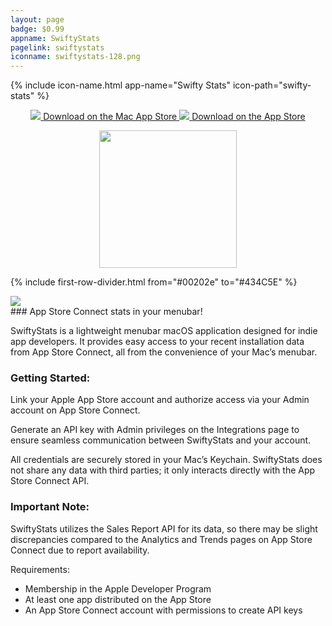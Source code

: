 ```yaml
---
layout: page
badge: $0.99
appname: SwiftyStats
pagelink: swiftystats
iconname: swiftystats-128.png
---
```


<div class="row first-row">

{% include icon-name.html app-name="Swifty Stats" icon-path="swifty-stats" %}

<p align="center">
  <a class="appstore-badge" href="https://apps.apple.com/us/app/swifty-stats/id6482977831?mt=12&amp;itsct=apps_box_badge&amp;itscg=30200">
    <img class="appstore-badge__icon" src="{{ site.url | append: site.baseurl}}/assets/img/badges/apple.svg">
    <span class="appstore-badge__text">Download on the</span>
    <span class="appstore-badge__storename">Mac App Store</span>
  </a>
  <a class="appstore-badge" href="https://apps.apple.com/us/app/swifty-stats/id6482977831?platform=iphone&mt=12&amp;itsct=apps_box_badge&amp;itscg=30200">
    <img class="appstore-badge__icon" src="{{ site.url | append: site.baseurl}}/assets/img/badges/apple.svg">
    <span class="appstore-badge__text">Download on the</span>
    <span class="appstore-badge__storename">App Store</span>
  </a>
</p>
<p align="center">
  <a href="https://devhunt.org/tool/swifty-stats">
  <img src="{{ site.url | append: site.baseurl}}/assets/img/badges/devhunt-2nd.svg" style="width: 220px;">
  </a>
</p>
</div>

{% include first-row-divider.html from="#00202e" to="#434C5E" %}


<div class="row second-row">
  <div class="col m8 offset-m2">
  <div class="col m6">
  <img class="rounded-corners" src="{{ site.url | append: site.baseurl}}/assets/img/screenshots/swifty-stats/swifty-stats-4.png">
  </div>
### App Store Connect stats in your menubar!

SwiftyStats is a lightweight menubar macOS application designed for indie app developers. It provides easy access to your recent installation data from App Store Connect, all from the convenience of your Mac’s menubar.


### Getting Started:

Link your Apple App Store account and authorize access via your Admin account on App Store Connect.

Generate an API key with Admin privileges on the Integrations page to ensure seamless communication between SwiftyStats and your account.

All credentials are securely stored in your Mac’s Keychain. SwiftyStats does not share any data with third parties; it only interacts directly with the App Store Connect API.


### Important Note:

SwiftyStats utilizes the Sales Report API for its data, so there may be slight discrepancies compared to the Analytics and Trends pages on App Store Connect due to report availability.


Requirements:

- Membership in the Apple Developer Program
- At least one app distributed on the App Store
- An App Store Connect account with permissions to create API keys

</div>
</div>
